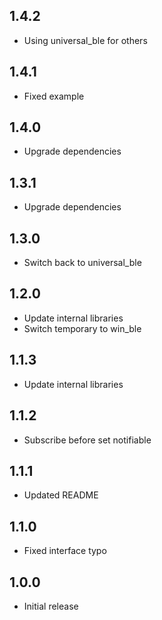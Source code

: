 ## 1.4.2

* Using universal_ble for others

## 1.4.1

* Fixed example

## 1.4.0

* Upgrade dependencies

## 1.3.1

* Upgrade dependencies

## 1.3.0

* Switch back to universal_ble

## 1.2.0

* Update internal libraries
* Switch temporary to win_ble

## 1.1.3

* Update internal libraries

## 1.1.2

* Subscribe before set notifiable

## 1.1.1

* Updated README

## 1.1.0

* Fixed interface typo

## 1.0.0

* Initial release
